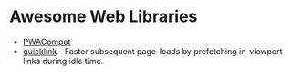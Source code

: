# Awesome Web Libraries

- [PWACompat](https://github.com/GoogleChromeLabs/pwacompat)
- [quicklink](https://github.com/GoogleChromeLabs/quicklink) - Faster subsequent page-loads by prefetching in-viewport links during idle time.
